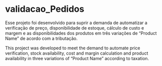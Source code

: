 # validacao_Pedidos
Esse projeto foi desenvolvido para suprir a demanda de automatizar a verificação de preço, disponibilidade de estoque, cálculo de custo e margem e as disponibilidades dos produtos em três variações de “Product Name” de acordo com a tributação.

This project was developed to meet the demand to automate price verification, stock availability, cost and margin calculation and product availability in three variations of “Product Name” according to taxation.
